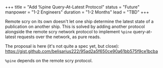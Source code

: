 +++
title = "Add %pine Query-At-Latest Protocol"
status = "Future"
manpower = "1-2 Engineers"
duration = "1-2 Months"
lead = "TBD"
+++

Remote scry on its own doesn't let one ship determine the latest state of a publication on another ship.  This is solved by adding another protocol alongside the remote scry network protocol to implement `%pine` query-at-latest requests over the network, as pure reads.

The proposal is here (it's not quite a spec yet, but close):
https://gist.github.com/belisarius222/95ad2a5f650ce90a61bb575f9ce1bcba

`%pine` depends on the remote scry protocol.